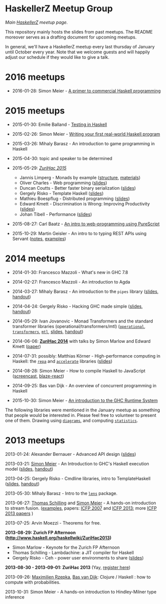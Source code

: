 HaskellerZ Meetup Group
=======================

*Main [HaskellerZ](http://www.meetup.com/HaskellerZ/) meetup page.*

This repository mainly hosts the slides from past meetups.
The README moreover serves as a drafting document for upcoming meetups.

In general, we'll have a HaskellerZ meetup every last thursday of January until October every year.
Note that we welcome guests and will happily adjust our schedule if they would like to give a talk.

2016 meetups
============

* 2016-01-28: Simon Meier - [A primer to commercial Haskell programming](meetups/20160128-A_primer_to_commercial_Haskell_programming/slides/commercial_haskell_primer.md)


2015 meetups
============

* 2015-01-30: Emilie Balland - [Testing in Haskell](http://rawgit.com/meiersi/HaskellerZ/master/meetups/2015_01-29-Property_Based_Testing/slides.html)

* 2015-02-26: Simon Meier - [Writing your first real-world Haskell program](meetups/2015-02-26-Writing_your_first_real_world_Haskell_application/real_world_haskell_intro.markdown)

* 2015-03-26: Mihaly Barasz - An introduction to game programming in Haskell

* 2015-04-30: topic and speaker to be determined

* 2015-05-29: *[ZuriHac 2015](https://wiki.haskell.org/ZuriHac2015)*

  - Jannis Limperg    - Monads by example ([structure](meetups/20150529-ZuriHac2015_Jannis_Limperg-Monads_by_Example/structure), [materials](meetups/20150529-ZuriHac2015_Jannis_Limperg-Monads_by_Example))
  - Oliver Charles    - Web programming ([slides](meetups/20150529-ZuriHac2015_Oliver_Charles-Web_Programming))
  - Duncan Coutts     - Better faster binary serialization ([slides](meetups/20150529-ZuriHac2015_Duncan_Coutts-Better_Faster_Binary_Serialization))
  - Gergely Risko     - Template Haskell ([slides](http://tiny.cc/nilcons-th))
  - Mathieu Boespflug - Distributed programming ([slides](meetups/20150530-ZuriHac2015_Mathieu_Boespflug-Distributed_Programming))
  - Edward Kmett      - Discrimination is Wrong: Improving Productivity  ([slides](meetups/20150530-ZuriHac2015_Edward_Kmett-Discrimination_is_Wrong_Improving_Productivity))
  - Johan Tibell      - Performance ([slides](meetups/20150531-ZuriHac2015_Johan_Tibell-Performance))

* 2015-08-27: Carl Baatz - [An intro to web-programming using PureScript](https://github.com/cbaatz/purescript-intro)

* 2015-10-29: Martin Geisler - An intro to to typing REST APIs using
  Servant ([notes](meetups/20151029-Introduction-to-Servant/notes.md),
  [examples](meetups/20151029-Introduction-to-Servant/))

2014 meetups
============

* 2014-01-30: Francesco Mazzoli - What's new in GHC 7.8

* 2014-02-27: Francesco Mazzoli - An introduction to Agda

* 2014-03-27: Mihaly Barasz - An introduction to the `pipes` library
              ([slides](http://rawgit.com/meiersi/HaskellerZ/master/meetups/20140327-Pipes/final/pipes.html),
               [handout](http://rawgit.com/meiersi/HaskellerZ/master/meetups/20140327-Pipes/final/pipes-handout.html))

* 2014-04-24: Gergely Risko - Hacking GHC made simple
              ([slides](http://rawgit.com/meiersi/HaskellerZ/master/meetups/20140423-GHC_Hacking/final/ghchack.html),
               [handout](http://rawgit.com/meiersi/HaskellerZ/master/meetups/20140423-GHC_Hacking/final/ghchack-handout.html))

* 2014-05-29: Ivan Jovanovic - Monad Transformers and the standard transformer libraries (operational/transformers/mtl)
              ([`operational`](http://hackage.haskell.org/package/operational),
               [`transformers`](http://hackage.haskell.org/package/transformers),
               [`mtl`](http://hackage.haskell.org/package/mtl),
               [slides](http://rawgit.com/meiersi/HaskellerZ/master/meetups/20140529-make-you-a-monad/final/make-you-a-monad.html),
               [handout](http://rawgit.com/meiersi/HaskellerZ/master/meetups/20140529-make-you-a-monad/final/make-you-a-monad-handout.html))

* 2014-06-06: **[ZuriHac 2014](http://www.haskell.org/haskellwiki/ZuriHac2014)** with talks by Simon Marlow and Edward Kmett
              ([paper](meetups/20140606-ZuriHac_Edward_Kmett-Functionally_Oblivious/Functionally_Oblivious.pdf?raw=true))

* 2014-07-31: possibly: Matthias Körner - High-performance computing in Haskell: the [`repa`](http://hackage.haskell.org/package/repa) and [`accelerate`](http://hackage.haskell.org/package/accelerate) libraries
              ([slides](http://rawgit.com/meiersi/HaskellerZ/master/meetups/20140731-Intro-Multi-Core-And-GPU/Introduction.html))

* 2014-08-28: Simon Meier - How to compile Haskell to JavaScript ([screencast](https://www.youtube.com/watch?v=4nTnC0t7pzY), [blaze-react](https://github.com/meiersi/blaze-react))

* 2014-09-25: Bas van Dijk - An overview of concurrent programming in Haskell

* 2015-10-30: Simon Meier - [An introduction to the GHC Runtime System](meetups/20130321-Intro_GHC_RTS/intro_ghc_rts-talk.md)

The following libraries were mentioned in the January meetup as something that people would be interested in. Please feel free to volunteer to present one of them.
    Drawing using [`diagrams`](http://hackage.haskell.org/package/diagrams), and computing
    [`statistics`](http://hackage.haskell.org/package/statistics).


2013 meetups
============

2013-01-24: Alexander Bernauer - Advanced API design ([slides](https://docs.google.com/presentation/d/1wLsW5xzFL1A8JPY3BwXpFCnad8Ri3dFomgySP76c75I))

2013-03-21:
  [Simon Meier](https://github.com/meiersi) - An Introduction to GHC's Haskell execution model
  ([slides](http://rawgit.com/meiersi/HaskellerZ/master/meetups/20130321-Intro_GHC_RTS/finished_talk/slides.html),
   [handout](http://rawgit.com/meiersi/HaskellerZ/master/meetups/20130321-Intro_GHC_RTS/finished_talk/handout.html))

2013-04-25:
  Gergely Risko - Cmdline libraries, intro to TemplateHaskell
  ([slides](http://rawgit.com/meiersi/HaskellerZ/master/meetups/20130425-HFlags_and_Template_Haskell/final/hflags.html),
   [handout](http://rawgit.com/meiersi/HaskellerZ/master/meetups/20130425-HFlags_and_Template_Haskell/final/hflags-handout.html))

2013-05-30: Mihaly Barasz - Intro to the [`lens`](http://hackage.haskell.org/package/lens) package.

2013-06-27:
  [Thomas Schilling](https://github.com/nominolo) and
  [Simon Meier](https://github.com/meiersi) - A hands-on introduction to stream fusion.
  ([examples](meetups/2013-06-27-Stream_Fusion),
   papers: [ICFP 2007](http://citeseer.ist.psu.edu/viewdoc/summary?doi=10.1.1.104.7401) and
          [ICFP 2013](http://research.microsoft.com/en-us/um/people/simonpj/papers/ndp/haskell-beats-C.pdf);
   more [ICFP 2013 papers](https://github.com/gasche/icfp2013-papers)
  )


2013-07-25: Arvin Moezzi - Theorems for free.

**2013-08-29: Zurich FP Afternoon (http://www.haskell.org/haskellwiki/ZuriHac2013)**

  - Simon Marlow     - Keynote for the Zurich FP Afternoon
  - Thomas Schilling - Lambdachine: a JIT compiler for Haskell
  - Gergely Risko    - Ceh - power user environments to share ([slides](http://rawgit.com/errge/ceh/master/doc/fpafternoon-zurich-20130829/final/ceh.html))

**2013-08-30 - 2013-09-01: ZuriHac 2013** (Yay, [register here](http://www.haskell.org/haskellwiki/ZuriHac2013))

2013-09-26: [Maximilien Rzepka](https://github.com/maxrzepka), [Bas van Dijk](https://github.com/basvandijk): Clojure / Haskell : how to compute with probabilities.

2013-10-31: Simon Meier - A hands-on introduction to Hindley-Milner type inference

